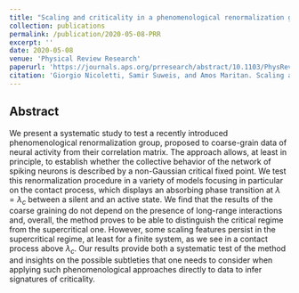 ```yaml
---
title: "Scaling and criticality in a phenomenological renormalization group"
collection: publications
permalink: /publication/2020-05-08-PRR
excerpt: ''
date: 2020-05-08
venue: 'Physical Review Research'
paperurl: 'https://journals.aps.org/prresearch/abstract/10.1103/PhysRevResearch.2.023144'
citation: 'Giorgio Nicoletti, Samir Suweis, and Amos Maritan. Scaling and criticality in a phenomenological renormalization group. Phys. Rev. Research 2, 023144 (2020).'
---
```


## Abstract
We present a systematic study to test a recently introduced phenomenological renormalization group, proposed to coarse-grain data of neural activity from their correlation matrix. The approach allows, at least in principle, to establish whether the collective behavior of the network of spiking neurons is described by a non-Gaussian critical fixed point. We test this renormalization procedure in a variety of models focusing in particular on the contact process, which displays an absorbing phase transition at $\lambda = \lambda_c$ between a silent and an active state. We find that the results of the coarse graining do not depend on the presence of long-range interactions and, overall, the method proves to be able to distinguish the critical regime from the supercritical one. However, some scaling features persist in the supercritical regime, at least for a finite system, as we see in a contact process above $\lambda_c$. Our results provide both a systematic test of the method and insights on the possible subtleties that one needs to consider when applying such phenomenological approaches directly to data to infer signatures of criticality.
